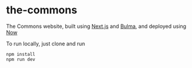 # the-commons
The Commons website, built using [Next.js](https://github.com/zeit/next.js/) and [Bulma](http://bulma.io), and deployed using [Now](https://zeit.co/now)

To run locally, just clone and run
```
npm install
npm run dev
```
